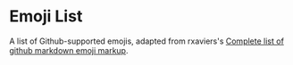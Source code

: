 # Emoji List
A list of Github-supported emojis, adapted from rxaviers's [Complete list of github markdown emoji markup](https://gist.github.com/rxaviers/7360908).
